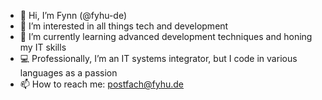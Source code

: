 - 👋 Hi, I’m Fynn (@fyhu-de)
- 👀 I’m interested in all things tech and development
- 🌱 I’m currently learning advanced development techniques and honing my IT skills
- 💻 Professionally, I’m an IT systems integrator, but I code in various languages as a passion
- 📫 How to reach me: postfach@fyhu.de
